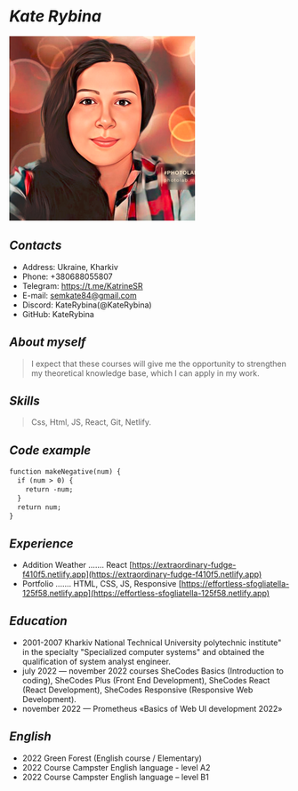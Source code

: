 # **_Kate Rybina_**

![Photo](./photo.png 'Photo')

## _Contacts_

- Address: Ukraine, Kharkiv
- Phone: +380688055807
- Telegram: https://t.me/KatrineSR
- E-mail: semkate84@gmail.com
- Discord: KateRybina(@KateRybina)
- GitHub: KateRybina

## _About myself_

> I expect that these courses will give me the opportunity to strengthen my theoretical knowledge base, which I can apply in my work.

## _Skills_

> Css, Html, JS, React, Git, Netlify.

## _Code example_

```
function makeNegative(num) {
  if (num > 0) {
    return -num;
  }
  return num;
}
```

## _Experience_

- Addition Weather ….... React
  [https://extraordinary-fudge-f410f5.netlify.app](https://extraordinary-fudge-f410f5.netlify.app)
- Portfolio ....... HTML, CSS, JS, Responsive
  [https://effortless-sfogliatella-125f58.netlify.app](https://effortless-sfogliatella-125f58.netlify.app)

## _Education_

- 2001-2007 Kharkiv National Technical University polytechnic institute" in the specialty "Specialized computer systems" and obtained the qualification of system analyst engineer.
- july 2022 — november 2022 courses SheCodes Basics (Introduction to coding), SheCodes Plus (Front End Development), SheCodes React (React Development), SheCodes Responsive (Responsive Web Development).
- november 2022 — Prometheus «Basics of Web UI development 2022»

## _English_

- 2022 Green Forest (English course / Elementary)
- 2022 Course Campster English language - level A2
- 2022 Course Campster English language – level В1
